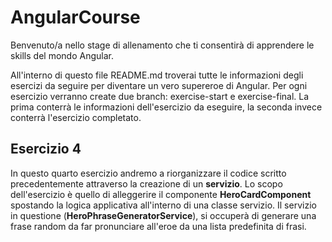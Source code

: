 # AngularCourse

Benvenuto/a nello stage di allenamento che ti consentirà di apprendere le skills del mondo Angular.

All'interno di questo file README.md troverai tutte le informazioni degli esercizi da seguire per diventare un vero supereroe di Angular. Per ogni esercizio verranno create due branch: exercise-start e exercise-final. La prima conterrà le informazioni dell'esercizio da eseguire, la seconda invece conterrà l'esercizio completato.

## Esercizio 4
In questo quarto esercizio andremo a riorganizzare il codice scritto precedentemente attraverso la creazione di un **servizio**. Lo scopo dell'esercizio è quello di alleggerire il componente **HeroCardComponent** spostando la logica applicativa all'interno di una classe servizio. Il servizio  in questione (**HeroPhraseGeneratorService**), si occuperà di generare una frase random da far pronunciare all'eroe da una lista predefinita di frasi.